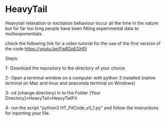 # HeavyTail

Heavytail relaxation or excitation behaviour occur all the time in the nature but for far too long people have been fitting experimental data to multiexponentials. 

check the following link for a video tutorial for the use of the first version of the code https://youtu.be/FjpR2qEGH0I


Steps:

1- Download the repository to the directory of your choice

2- Open a terminal window on a computer with python 3 installed (native terminal on Mac and linux and anaconda terminal on Windows)
  
3- cd (change directory) in to the Folder {Your Directory]>HeavyTail>HeavyTailFit

4- run the script "python3 HT_FitCode_v0_1.py" and follow the instructions for inporting your file.
